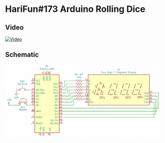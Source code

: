 # HariFun#173 Arduino Rolling Dice

## Video

[![Video](http://img.youtube.com/vi/H5MHwr1_3TI/0.jpg)](http://www.youtube.com/watch?v=H5MHwr1_3TI)

## Schematic

![Schematic](https://github.com/hwiguna/HariFun_173_Four_Digit_Dice/blob/master/Schematic.PNG "Schematic")

